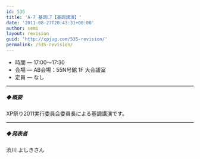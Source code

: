 ```yaml
---
id: 536
title: 'A-7 基調LT【基調講演】'
date: '2011-08-27T20:43:31+00:00'
author: semi
layout: revision
guid: 'http://xpjug.com/535-revision/'
permalink: /535-revision/
---
```


- 時間 — 17:00～17:30
- 会場 — AB会場：55N号館 1F 大会議室
- 定員 — なし

---

##### ◆概要

XP祭り2011実行委員会委員長による基調講演です。

---

##### ◆発表者

渋川 よしきさん